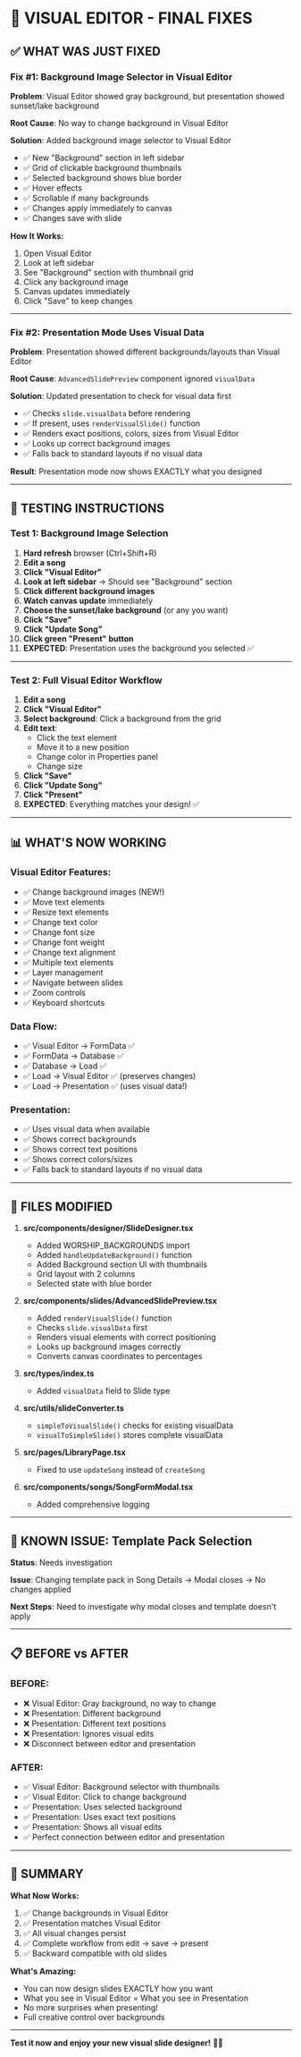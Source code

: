 # 🎨 VISUAL EDITOR - FINAL FIXES

## ✅ WHAT WAS JUST FIXED

### **Fix #1: Background Image Selector in Visual Editor**

**Problem**: Visual Editor showed gray background, but presentation showed sunset/lake background

**Root Cause**: No way to change background in Visual Editor

**Solution**: Added background image selector to Visual Editor
- ✅ New "Background" section in left sidebar
- ✅ Grid of clickable background thumbnails
- ✅ Selected background shows blue border
- ✅ Hover effects
- ✅ Scrollable if many backgrounds
- ✅ Changes apply immediately to canvas
- ✅ Changes save with slide

**How It Works:**
1. Open Visual Editor
2. Look at left sidebar
3. See "Background" section with thumbnail grid
4. Click any background image
5. Canvas updates immediately
6. Click "Save" to keep changes

---

### **Fix #2: Presentation Mode Uses Visual Data**

**Problem**: Presentation showed different backgrounds/layouts than Visual Editor

**Root Cause**: `AdvancedSlidePreview` component ignored `visualData`

**Solution**: Updated presentation to check for visual data first
- ✅ Checks `slide.visualData` before rendering
- ✅ If present, uses `renderVisualSlide()` function
- ✅ Renders exact positions, colors, sizes from Visual Editor
- ✅ Looks up correct background images
- ✅ Falls back to standard layouts if no visual data

**Result**: Presentation mode now shows EXACTLY what you designed

---

## 🧪 TESTING INSTRUCTIONS

### **Test 1: Background Image Selection**

1. **Hard refresh** browser (Ctrl+Shift+R)
2. **Edit a song**
3. **Click "Visual Editor"**
4. **Look at left sidebar** → Should see "Background" section
5. **Click different background images**
6. **Watch canvas update** immediately
7. **Choose the sunset/lake background** (or any you want)
8. **Click "Save"**
9. **Click "Update Song"**
10. **Click green "Present" button**
11. **EXPECTED**: Presentation uses the background you selected ✅

---

### **Test 2: Full Visual Editor Workflow**

1. **Edit a song**
2. **Click "Visual Editor"**
3. **Select background**: Click a background from the grid
4. **Edit text**:
   - Click the text element
   - Move it to a new position
   - Change color in Properties panel
   - Change size
5. **Click "Save"**
6. **Click "Update Song"**
7. **Click "Present"**
8. **EXPECTED**: Everything matches your design! ✅

---

## 📊 WHAT'S NOW WORKING

### **Visual Editor Features:**
- ✅ Change background images (NEW!)
- ✅ Move text elements
- ✅ Resize text elements
- ✅ Change text color
- ✅ Change font size
- ✅ Change font weight
- ✅ Change text alignment
- ✅ Multiple text elements
- ✅ Layer management
- ✅ Navigate between slides
- ✅ Zoom controls
- ✅ Keyboard shortcuts

### **Data Flow:**
- ✅ Visual Editor → FormData ✅
- ✅ FormData → Database ✅
- ✅ Database → Load ✅
- ✅ Load → Visual Editor ✅ (preserves changes)
- ✅ Load → Presentation ✅ (uses visual data!)

### **Presentation:**
- ✅ Uses visual data when available
- ✅ Shows correct backgrounds
- ✅ Shows correct text positions
- ✅ Shows correct colors/sizes
- ✅ Falls back to standard layouts if no visual data

---

## 🎯 FILES MODIFIED

1. **src/components/designer/SlideDesigner.tsx**
   - Added WORSHIP_BACKGROUNDS import
   - Added `handleUpdateBackground()` function
   - Added Background section UI with thumbnails
   - Grid layout with 2 columns
   - Selected state with blue border

2. **src/components/slides/AdvancedSlidePreview.tsx**
   - Added `renderVisualSlide()` function
   - Checks `slide.visualData` first
   - Renders visual elements with correct positioning
   - Looks up background images correctly
   - Converts canvas coordinates to percentages

3. **src/types/index.ts**
   - Added `visualData` field to Slide type

4. **src/utils/slideConverter.ts**
   - `simpleToVisualSlide()` checks for existing visualData
   - `visualToSimpleSlide()` stores complete visualData

5. **src/pages/LibraryPage.tsx**
   - Fixed to use `updateSong` instead of `createSong`

6. **src/components/songs/SongFormModal.tsx**
   - Added comprehensive logging

---

## 🐛 KNOWN ISSUE: Template Pack Selection

**Status**: Needs investigation

**Issue**: Changing template pack in Song Details → Modal closes → No changes applied

**Next Steps**: Need to investigate why modal closes and template doesn't apply

---

## 📋 BEFORE vs AFTER

### **BEFORE:**
- ❌ Visual Editor: Gray background, no way to change
- ❌ Presentation: Different background
- ❌ Presentation: Different text positions
- ❌ Presentation: Ignores visual edits
- ❌ Disconnect between editor and presentation

### **AFTER:**
- ✅ Visual Editor: Background selector with thumbnails
- ✅ Visual Editor: Click to change background
- ✅ Presentation: Uses selected background
- ✅ Presentation: Uses exact text positions
- ✅ Presentation: Shows all visual edits
- ✅ Perfect connection between editor and presentation

---

## 🎉 SUMMARY

**What Now Works:**
1. ✅ Change backgrounds in Visual Editor
2. ✅ Presentation matches Visual Editor
3. ✅ All visual changes persist
4. ✅ Complete workflow from edit → save → present
5. ✅ Backward compatible with old slides

**What's Amazing:**
- You can now design slides EXACTLY how you want
- What you see in Visual Editor = What you see in Presentation
- No more surprises when presenting!
- Full creative control over backgrounds

---

**Test it now and enjoy your new visual slide designer!** 🎨✨
